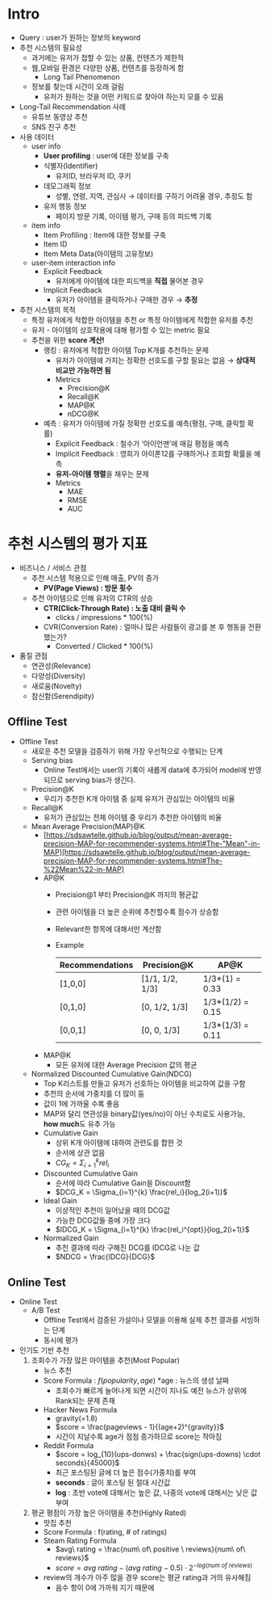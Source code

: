 # Intro

- Query : user가 원하는 정보의 keyword
- 추천 시스템의 필요성
    - 과거에는 유저가 접할 수 있는 상품, 컨텐츠가 제한적
    - 웹,모바일 환경은 다양한 상품, 컨텐츠를 등장하게 함
        - Long Tail Phenomenon
    - 정보를 찾는데 시간이 오래 걸림
        - 유저가 원하는 것을 어떤 키워드로 찾아야 하는지 모를 수 있음
- Long-Tail Recommendation 사례
    - 유튜브 동영상 추천
    - SNS 친구 추천
- 사용 데이터
    - user info
        - **User profiling** : user에 대한 정보를 구축
        - 식별자(Identifier)
            - 유저ID, 브라우저 ID, 쿠키
        - 데모그래픽 정보
            - 성별, 연령, 지역, 관심사 → 데이터를 구하기 어려울 경우, 추정도 함
        - 유저 행동 정보
            - 페이지 방문 기록, 아이템 평가, 구매 등의 피드백 기록
    - item info
        - Item Profiling : Item에 대한 정보를 구축
        - Item ID
        - Item Meta Data(아이템의 고유정보)
    - user-item interaction info
        - Explicit Feedback
            - 유저에게 아이템에 대한 피드백을 **직접** 물어본 경우
        - Implicit Feedback
            - 유저가 아이템을 클릭하거나 구매한 경우 → **추정**
- 추천 시스템의 목적
    - 특정 유저에게 적합한 아이템을 추천 or 특정 아이템에게 적합한 유저를 추천
    - 유저 - 아이템의 상호작용에 대해 평가할 수 있는 metric 필요
    - 추천을 위한 **score 계산!**
        - 랭킹 : 유저에게 적합한 아이템 Top K개를 추천하는 문제
            - 유저가 아이템에 가지는 정확한 선호도를 구할 필요는 없음 → **상대적 비교만 가능하면 됨**
            - Metrics
                - Precision@K
                - Recall@K
                - MAP@K
                - nDCG@K
        - 예측 : 유저가 아이템에 가질 정확한 선호도를 예측(평점, 구매, 클릭할 확률)
            - Explicit Feedback : 철수가 ‘아이언맨’에 매길 평점을 예측
            - Implicit Feedback : 영희가 아이폰12를 구매하거나 조회할 확률을 예측
            - **유저-아이템 행렬**을 채우는 문제
            - Metrics
                - MAE
                - RMSE
                - AUC
# 추천 시스템의 평가 지표
- 비즈니스 / 서비스 관점
    - 추천 시스템 적용으로 인해 매출, PV의 증가
        - **PV(Page Views) : 방문 횟수**
    - 추천 아이템으로 인해 유저의 CTR의 상승
        - **CTR(Click-Through Rate) : 노출 대비 클릭 수**
            - clicks / impressions * 100(%)
        - CVR(Conversion Rate) : 얼마나 많은 사람들이 광고를 본 후 행동을 전환했는가?
            - Converted / Clicked * 100(%)
- 품질 관점
    - 연관성(Relevance)
    - 다양성(Diversity)
    - 새로움(Novelty)
    - 참신함(Serendipity)
## Offline Test
- Offline Test
    - 새로운 추천 모델을 검증하기 위해 가장 우선적으로 수행되는 단계
    - Serving bias
        - Online Test에서는 user의 기록이 새롭게 data에 추가되어 model에 반영되므로 serving bias가 생긴다.
    - Precision@K
        - 우리가 추천한 K개 아이템 중 실제 유저가 관심있는 아이템의 비율
    - Recall@K
        - 유저가 관심있는 전체 아이템 중 우리가 추천한 아이템의 비율
    - Mean Average Precision(MAP)@K
        - [https://sdsawtelle.github.io/blog/output/mean-average-precision-MAP-for-recommender-systems.html#The-"Mean"-in-MAP](https://sdsawtelle.github.io/blog/output/mean-average-precision-MAP-for-recommender-systems.html#The-%22Mean%22-in-MAP)
        - AP@K
            - Precision@1 부터 Precision@K 까지의 평균값
            - 관련 아이템을 더 높은 순위에 추천할수록 점수가 상승함
            - Relevant한 항목에 대해서만 계산함
            - Example


                | Recommendations | Precision@K | AP@K |
                | --- | --- | --- |
                | [1,0,0] | [1/1, 1/2, 1/3] | 1/3*(1) = 0.33 |
                | [0,1,0] | [0, 1/2, 1/3] | 1/3*(1/2) = 0.15 |
                | [0,0,1] | [0, 0, 1/3] | 1/3*(1/3) = 0.11 |
        - MAP@K
            - 모든 유저에 대한 Average Precision 값의 평균
    - Normalized Discounted Cumulative Gain(NDCG)
        - Top K리스트를 만들고 유저가 선호하는 아이템을 비교하여 값을 구함
        - 추천의 순서에 가중치를 더 많이 둠
        - 값이 1에 가까울 수록 좋음
        - MAP와 달리 연관성을 binary값(yes/no)이 아닌 수치로도 사용가능, **how much**도 유추 가능
        - Cumulative Gain
            - 상위 K개 아이템에 대하여 관련도를 합한 것
            - 순서에 상관 없음
            - $CG_K = \Sigma_{i=1}^{k} rel_i$
        - Discounted Cumulative Gain
            - 순서에 따라 Cumulative Gain을 Discount함
            - $DCG_K = \Sigma_{i=1}^{k} \frac{rel_i}{log_2(i+1)}$
        - Ideal Gain
            - 이상적인 추천이 일어났을 때의 DCG값
            - 가능한 DCG값들 중에 가장 크다
            - $IDCG_K = \Sigma_{i=1}^{k} \frac{rel_i^{opt}}{log_2(i+1)}$
        - Normalized Gain
            - 추천 결과에 따라 구해진 DCG를 IDCG로 나눈 값
            - $NDCG = \frac{IDCG}{DCG}$
## Online Test
- Online Test
    - A/B Test
        - Offline Test에서 검증된 가설이나 모델을 이용해 실제 추천 결과를 서빙하는 단계
        - 동시에 평가
- 인기도 기반 추천
    1. 조회수가 가장 많은 아이템을 추천(Most Popular)
        - 뉴스 추천
        - Score Formula : $f(popularity, age)$ *age : 뉴스의 생성 날짜
            - 조회수가 빠르게 늘어나게 되면 시간이 지나도 예전 뉴스가 상위에 Rank되는 문제 존재
        - Hacker News Formula
            - gravity(=1.8)
            - $score = \frac{pageviews - 1}{(age+2)^{gravity}}$
            - 시간이 지날수록 age가 점점 증가하므로 score는 작아짐
        - Reddit Formula
            - $score = log_{10}(ups-donws) + \frac{sign(ups-downs) \cdot seconds}{45000}$
            - 최근 포스팅된 글에 더 높은 점수(가중치)를 부여
            - **seconds** : 글이 포스팅 된 절대 시간값
            - **log** : 초반 vote에 대해서는 높은 값, 나중의 vote에 대해서는 낮은 값 부여
    2. 평균 평점이 가장 높은 아이템을 추천(Highly Rated)
        - 맛집 추천
        - Score Formula : f(rating, # of ratings)
        - Steam Rating Formula
            - $avg\ rating = \frac{num\ of\ positive \ reviews}{num\ of\ reviews}$
            - $score = avg\ rating - (avg\ rating - 0.5) \cdot 2^{-log(num\ of\ reviews)}$
        - review의 개수가 아주 많을 경우 score는 평균 rating과 거의 유사해짐
            - 음수 항이 0에 가까워 지기 때문에
